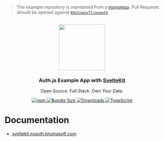 > The example repository is maintained from a [monorepo](https://github.com/khulnasoft/nxauth/tree/main/apps/example-sveltekit). Pull Requests should be opened against [`khulnasoft/nxauth`](https://github.com/khulnasoft/nxauth).

<p align="center">
   <br/>
   <a href="https://nxauth.khulnasoft.com" target="_blank"><img width="150px" src="https://nxauth.khulnasoft.com/img/logo-sm.png" /></a>
   <h3 align="center">Auth.js Example App with <a href="https://kit.svelte.dev">SvelteKit</a></h3>
   <p align="center">
   Open Source. Full Stack. Own Your Data.
   </p>
   <p align="center" style="align: center;">
      <a href="https://npm.im/@nxauth/sveltekit">
        <img alt="npm" src="https://img.shields.io/npm/v/@nxauth/sveltekit?color=green&label=@nxauth/sveltekit&style=flat-square">
      </a>
      <a href="https://bundlephobia.com/result?p=sveltekit-auth-example">
        <img src="https://img.shields.io/bundlephobia/minzip/@nxauth/sveltekit?label=size&style=flat-square" alt="Bundle Size"/>
      </a>
      <a href="https://www.npmtrends.com/@nxauth/sveltekit">
        <img src="https://img.shields.io/npm/dm/@nxauth/sveltekit?label=%20downloads&style=flat-square" alt="Downloads" />
      </a>
      <a href="https://npm.im/nxauth">
        <img src="https://img.shields.io/badge/TypeScript-blue?style=flat-square" alt="TypeScript" />
      </a>
   </p>
</p>

# Documentation

- [sveltekit.nxauth.khulnasoft.com](https://sveltekit.nxauth.khulnasoft.com)
